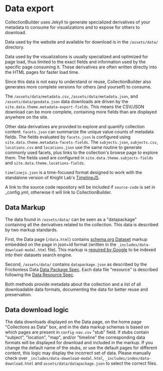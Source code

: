# Data export

CollectionBuilder uses Jekyll to generate specialized derivatives of your metadata to consume for visualizations and to expose for others to download.

Data used by the website and available for download is in the `/assets/data/` directory.

Data used by the visualizations is usually specialized and optimized for page load, thus limited to the exact fields and information used by the specific page consuming it.
These derivatives are often written directly into the HTML pages for faster load time.

Since this data is not easy to understand or reuse, CollectionBuilder also generates more complete versions for others (and yourself) to consume. 

The `/assets/data/metadata.csv`, `/assets/data/metadata.json`, and `/assets/data/geodata.json` data downloads are driven by the `site.data.theme.metadata-export-fields`. 
This means the CSV/JSON download can be more complete, containing more fields than are displayed anywhere on the site.

Other data derivatives are provided to explore and quantify collection content.
`facets.json` can summarize the unique value counts of metadata fields. 
The fields evaluated by `facets.json` is configured using `site.data.theme.metadata-facets-fields`.
The `subjects.json`, `subjects.csv`, `locations.csv` and `locations.json` use the same routine to generate commonly used facets, plus links to the collection's browse page to explore them.
The fields used are configured in `site.data.theme.subjects-fields` and `site.data.theme.locations-fields`.

`timelinejs.json` is a time-focused format designed to work with the standalone version of Knight Lab's [TimelineJS](http://timeline.knightlab.com/).

A link to the source code repository will be included if `source-code` is set in _config.yml, otherwise it will link to CollectionBuilder.

## Data Markup

The data found in `/assets/data/` can be seen as a "datapackage" containing all the derivatives related to the collection.
This data is described by two markup standards. 

First, the Data page (`/data.html`) contains [schema.org Dataset](https://schema.org/Dataset) markup embedded on the page in json+ld format (written in the `_includes/data-download-modal.html` file). 
This markup is [required by Google](https://developers.google.com/search/docs/data-types/dataset) to be indexed into their datasets search engine. 

Second, `/assets/data/` contains `datapackage.json` as described by the Frictionless Data [Data Package Spec](https://specs.frictionlessdata.io/data-package/).
Each data file "resource" is described following the [Data Resource Spec](https://specs.frictionlessdata.io/data-resource/).

Both methods provide metadata about the collection and a list of all downloadable data formats, documenting the data for better reuse and preservation.

## Data download logic

The data downloads displayed on the Data page, on the home page "Collections as Data" box, and in the data markup schemas is based on which pages are present in `config-nav.csv` "stub" field. 
If stubs contain "subject", "location", "map", and/or "timeline" the corresponding data formats will be displayed for download and included in the markup.
If you change the default name of the stubs, or use the default pages for different content, this logic may display the incorrect set of data. 
Please manually check over `_includes/data-download-modal.html`, `_includes/index/data-download.html` and `assets/data/datapackage.json` to select the correct files.
